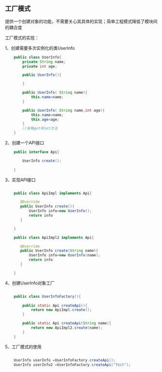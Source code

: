 

## 工厂模式

提供一个创建对象的功能，不需要关心其具体的实现；简单工程模式降低了模块间的耦合度

工厂模式的实现：

1、创建需要多次实例化的类UserInfo

```java
    public class UserInfo{
        private String name;
        private int age;

        public UserInfo(){

        }

        public UserInfo( String name){
            this.name=name;
        }

        public UserInfo( String name,int age){
            this.name=name;
            this.age=age;
        }
        //省略get和set方法
    }

```

2、创建一个API接口

```java
    public interface Api{

        UserInfo create();
 
    }
```

3、实现API接口

```java

    public class ApiImpl implements Api{

       @Override 
       public UserInfo create(){
           UserInfo info=new UserInfo();
           return info
       }

    }

    public class ApiImpl2 implements Api{

       @Override 
       public UserInfo create(String name){
           UserInfo info=new UserInfo(name);
           return info
       }

    }

```

4、创建UserInfo对象工厂

```java

    public class UserInfoFactory(){
        
        public static Api createApi(){
            return new ApiImpl.create();
        }

        public static Api createApi(String name){
            return new ApiImpl2.create(name);
        }
    }

```

5、工厂模式的使用

```java

    UserInfo userInfo =UserInfoFactory.createApi();
    UserInfo userInfo2 =UserInfoFactory.createApi("Test");
```